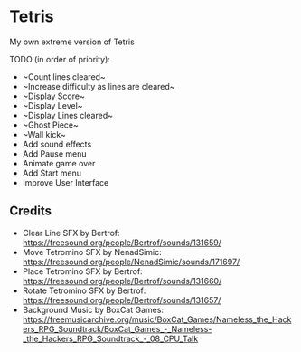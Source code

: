 # Tetris
My own extreme version of Tetris

TODO (in order of priority):
- ~Count lines cleared~
- ~Increase difficulty as lines are cleared~
- ~Display Score~
- ~Display Level~
- ~Display Lines cleared~
- ~Ghost Piece~
- ~Wall kick~
- Add sound effects
- Add Pause menu
- Animate game over
- Add Start menu
- Improve User Interface

## Credits
- Clear Line SFX by Bertrof: https://freesound.org/people/Bertrof/sounds/131659/
- Move Tetromino SFX by NenadSimic: https://freesound.org/people/NenadSimic/sounds/171697/
- Place Tetromino SFX by Bertrof: https://freesound.org/people/Bertrof/sounds/131660/
- Rotate Tetromino SFX by Bertrof: https://freesound.org/people/Bertrof/sounds/131657/
- Background Music by BoxCat Games: https://freemusicarchive.org/music/BoxCat_Games/Nameless_the_Hackers_RPG_Soundtrack/BoxCat_Games_-_Nameless-_the_Hackers_RPG_Soundtrack_-_08_CPU_Talk